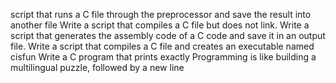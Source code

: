 script that runs a C file through the preprocessor and save the result into another file
Write a script that compiles a C file but does not link.
 Write a script that generates the assembly code of a C code and save it in an output file.
Write a script that compiles a C file and creates an executable named cisfun
Write a C program that prints exactly Programming is like building a multilingual puzzle, followed by a new line
